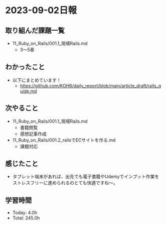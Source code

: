 # 2023-09-02日報

## 取り組んだ課題一覧
* 11_Ruby_on_Rails/001.1_現場Rails.md
  * 3〜5章

## わかったこと
* 以下にまとめています！
  * https://github.com/KOH6/daily_report/blob/main/article_draft/rails_guide.md

## 次やること
* 11_Ruby_on_Rails/001.1_現場Rails.md
  * 書籍閲覧
  * 感想記事作成
* 11_Ruby_on_Rails/001.2_railsでECサイトを作る.md
  * 課題対応

## 感じたこと
* タブレット端末があれば、出先でも電子書籍やUdemyでインプット作業をストレスフリーに進められるのとても快適ですね〜。

## 学習時間
* Today: 4.0h
* Total: 245.0h